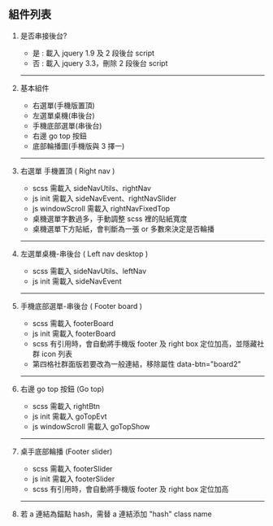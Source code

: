 ## 組件列表

1. 是否串接後台?

   - 是 : 載入 jquery 1.9 及 2 段後台 script
   - 否 : 載入 jquery 3.3，刪除 2 段後台 script

   ***

2. 基本組件

   - 右選單(手機版置頂)
   - 左選單桌機(串後台)
   - 手機底部選單(串後台)
   - 右邊 go top 按鈕
   - 底部輪播圖(手機版與 3 擇一)

   ***

3. 右選單 手機置頂 ( Right nav )

   - scss 需載入 sideNavUtils、rightNav
   - js init 需載入 sideNavEvent、rightNavSlider
   - js windowScroll 需載入 rightNavFixedTop
   - 桌機選單字數過多，手動調整 scss 裡的貼紙寬度
   - 桌機選單下方貼紙，會判斷為一張 or 多數來決定是否輪播

   ***

4. 左選單桌機-串後台 ( Left nav desktop )

   - scss 需載入 sideNavUtils、leftNav
   - js init 需載入 sideNavEvent

   ***

5. 手機底部選單-串後台 ( Footer board )

   - scss 需載入 footerBoard
   - js init 需載入 footerBoard
   - scss 有引用時，會自動將手機版 footer 及 right box 定位加高，並隱藏社群 icon 列表
   - 第四格社群面版若要改為一般連結，移除屬性 data-btn="board2"

   ***

6. 右邊 go top 按鈕 (Go top)

   - scss 需載入 rightBtn
   - js init 需載入 goTopEvt
   - js windowScroll 需載入 goTopShow

   ***

7. 桌手底部輪播 (Footer slider)

   - scss 需載入 footerSlider
   - js init 需載入 footerSlider
   - scss 有引用時，會自動將手機版 footer 及 right box 定位加高

   ***

8. 若 a 連結為錨點 hash，需替 a 連結添加 "hash" class name

